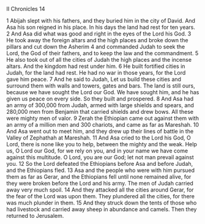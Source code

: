 II Chronicles 14

1	Abijah slept with his fathers, and they buried him in the city of David. And Asa his son reigned in his place. In his days the land had rest for ten years.
2	And Asa did what was good and right in the eyes of the Lord his God.
3	He took away the foreign altars and the high places and broke down the pillars and cut down the Asherim
4	and commanded Judah to seek the Lord, the God of their fathers, and to keep the law and the commandment.
5	He also took out of all the cities of Judah the high places and the incense altars. And the kingdom had rest under him.
6	He built fortified cities in Judah, for the land had rest. He had no war in those years, for the Lord gave him peace.
7	And he said to Judah, Let us build these cities and surround them with walls and towers, gates and bars. The land is still ours, because we have sought the Lord our God. We have sought him, and he has given us peace on every side. So they built and prospered.
8	And Asa had an army of 300,000 from Judah, armed with large shields and spears, and 280,000 men from Benjamin that carried shields and drew bows. All these were mighty men of valor.
9	Zerah the Ethiopian came out against them with an army of a million men and 300 chariots, and came as far as Mareshah.
10	And Asa went out to meet him, and they drew up their lines of battle in the Valley of Zephathah at Mareshah.
11	And Asa cried to the Lord his God, O Lord, there is none like you to help, between the mighty and the weak. Help us, O Lord our God, for we rely on you, and in your name we have come against this multitude. O Lord, you are our God; let not man prevail against you.
12	So the Lord defeated the Ethiopians before Asa and before Judah, and the Ethiopians fled.
13	Asa and the people who were with him pursued them as far as Gerar, and the Ethiopians fell until none remained alive, for they were broken before the Lord and his army. The men of Judah carried away very much spoil.
14	And they attacked all the cities around Gerar, for the fear of the Lord was upon them. They plundered all the cities, for there was much plunder in them.
15	And they struck down the tents of those who had livestock and carried away sheep in abundance and camels. Then they returned to Jerusalem.

